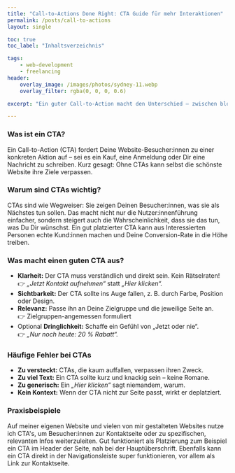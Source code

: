 ```yaml
---
title: "Call-to-Actions Done Right: CTA Guide für mehr Interaktionen"
permalink: /posts/call-to-actions
layout: single

toc: true
toc_label: "Inhaltsverzeichnis"

tags:
    - web-development
    - freelancing
header:
    overlay_image: /images/photos/sydney-11.webp
    overlay_filter: rgba(0, 0, 0, 0.6)

excerpt: "Ein guter Call-to-Action macht den Unterschied – zwischen bloßem Interesse und einer echten Aktion Deiner Website-Besucher:innen. In diesem Guide teile ich, warum CTAs so wichtig sind und wie Du sie gestalten kannst, um mehr Interaktionen und Conversions zu erreichen."

---
```


### Was ist ein CTA?

Ein Call-to-Action (CTA)  fordert Deine Website-Besucher:innen zu einer konkreten Aktion auf – 
sei es ein Kauf, eine Anmeldung oder Dir eine Nachricht zu schreiben. 
Kurz gesagt: Ohne CTAs kann selbst die schönste Website ihre Ziele verpassen. 


### Warum sind CTAs wichtig?

CTAs sind wie Wegweiser: Sie zeigen Deinen Besucher:innen, was sie als Nächstes tun sollen. 
Das macht nicht nur die Nutzer:innenführung einfacher, sondern steigert auch die Wahrscheinlichkeit, 
dass sie das tun, was Du Dir wünschst. 
Ein gut platzierter CTA kann aus Interessierten Personen echte Kund:innen machen und Deine Conversion-Rate in die Höhe treiben.

### Was macht einen guten CTA aus?

- **Klarheit:** Der CTA muss verständlich und direkt sein. Kein Rätselraten!  
  👉 *„Jetzt Kontakt aufnehmen“* statt *„Hier klicken“.*
- **Sichtbarkeit:** Der CTA sollte ins Auge fallen, z. B. durch Farbe, Position oder Design.
- **Relevanz:** Passe ihn an Deine Zielgruppe und die jeweilige Seite an.  
  👉 Zielgruppen-angemessen formuliert
- Optional **Dringlichkeit:** Schaffe ein Gefühl von „Jetzt oder nie“.  
    👉 *„Nur noch heute: 20 % Rabatt“.*

### Häufige Fehler bei CTAs

- **Zu versteckt:** CTAs, die kaum auffallen, verpassen ihren Zweck.
- **Zu viel Text:** Ein CTA sollte kurz und knackig sein – keine Romane.
- **Zu generisch:** Ein *„Hier klicken“* sagt niemandem, warum.
- **Kein Kontext:** Wenn der CTA nicht zur Seite passt, wirkt er deplatziert.


### Praxisbeispiele

Auf meiner eigenen Website und vielen von mir gestalteten Websites nutze ich CTA's, um
Besucher:innen zur Kontaktseite oder zu spezifischen, relevanten Infos weiterzuleiten.
Gut funktioniert als Platzierung zum Beispiel ein CTA im Header der Seite, nah bei der Hauptüberschrift.
Ebenfalls kann ein CTA direkt in der Navigationsleiste super funktionieren, vor allem als Link zur Kontaktseite.

